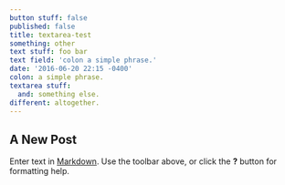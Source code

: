 ```yaml
---
button stuff: false
published: false
title: textarea-test
something: other
text stuff: foo bar
text field: 'colon a simple phrase.'
date: '2016-06-20 22:15 -0400'
colon: a simple phrase.
textarea stuff:
  and: something else.
different: altogether.
---
```

## A New Post

Enter text in [Markdown](http://daringfireball.net/projects/markdown/). Use the toolbar above, or click the **?** button for formatting help.
